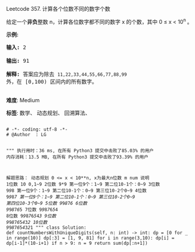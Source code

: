 Leetcode 357. 计算各个位数不同的数字个数
<p>给定一个<strong>非负</strong>整数 n，计算各位数字都不同的数字 x 的个数，其中 0 &le; x &lt; 10<sup>n&nbsp;</sup>。</p>


<p><strong>示例:</strong></p>



<pre><strong>输入: </strong>2

<strong>输出: </strong>91 

<strong>解释: </strong>答案应为除去 <code>11,22,33,44,55,66,77,88,99 </code>外，在 [0,100) 区间内的所有数字。

</pre>





 **难度**: Medium



 **标签**: 数学、 动态规划、 回溯算法、 





<div class="hcb_wrap">
<pre class="prism undefined-numbers lang-python" data-lang="Python"><code>
# -*- coding: utf-8 -*-
# @Author  : LG

"""
执行用时：36 ms, 在所有 Python3 提交中击败了85.03% 的用户
内存消耗：13.5 MB, 在所有 Python3 提交中击败了93.39% 的用户

解题思路：
    动态规划
        0 <= x < 10**n, x为最大n位数
        m       num             说明
        1位数     10          0,1~9
        2位数     9*9         第一位9个：1~9 第二位10-1个：0~9
        3位数     9*9*8       第一位9个：1~9 第二位10-1个：0~9 第三位10-2个0~9
        4位数     9*9*8*7     第一位9个：1~9 第二位10-1个：0~9 第三位10-2个0~9 第四位10-3个0~9
        5位数     9*9*8*7*6
        6位数     9*9*8*7*6*5
        7位数     9*9*8*7*6*5*4
        8位数     9*9*8*7*6*5*4*3
        9位数     9*9*8*7*6*5*4*3*2
        10位数    9*9*8*7*6*5*4*3*2*1
"""
class Solution:
    def countNumbersWithUniqueDigits(self, n: int) -> int:
        dp = [0 for _ in range(10)]
        dp[:3] = [1, 9, 81]
        for i in range(3,10):
            dp[i] = dp[i-1]*(10-i+1)
        if n > 9:
            n = 9
        return sum(dp[:n+1])
</code></pre></div>
